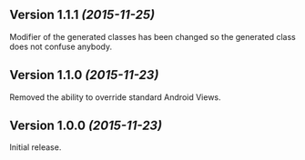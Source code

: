 Version 1.1.1 *(2015-11-25)*
----------------------------

Modifier of the generated classes has been changed so the generated class does not confuse anybody.

Version 1.1.0 *(2015-11-23)*
----------------------------

Removed the ability to override standard Android Views.

Version 1.0.0 *(2015-11-23)*
----------------------------

Initial release.